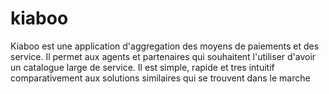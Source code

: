 # kiaboo

Kiaboo est une application d'aggregation des moyens de paiements et des service. Il permet aux agents et partenaires qui souhaitent l'utiliser d'avoir un catalogue large de service. Il est simple, rapide et tres intuitif comparativement aux solutions similaires qui se trouvent dans le marche
